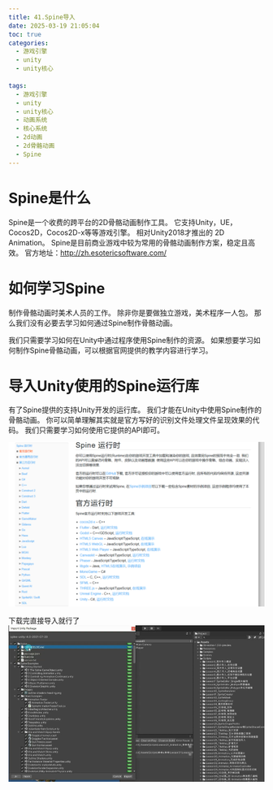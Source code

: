 ```yaml
---
title: 41.Spine导入
date: 2025-03-19 21:05:04
toc: true
categories:
  - 游戏引擎
  - unity
  - unity核心

tags:
  - 游戏引擎
  - unity
  - unity核心
  - 动画系统
  - 核心系统
  - 2d动画
  - 2d骨骼动画
  - Spine
---
```


# Spine是什么
Spine是一个收费的跨平台的2D骨骼动画制作工具。
它支持Unity，UE，Cocos2D，Cocos2D-x等等游戏引擎。
相对Unity2018才推出的 2D Animation。
Spine是目前商业游戏中较为常用的骨骼动画制作方案，稳定且高效。
官方地址：http://zh.esotericsoftware.com/


# 如何学习Spine
制作骨骼动画时美术人员的工作。
除非你是要做独立游戏，美术程序一人包。
那么我们没有必要去学习如何通过Spine制作骨骼动画。

我们只需要学习如何在Unity中通过程序使用Spine制作的资源。
如果想要学习如何制作Spine骨骼动画，可以根据官网提供的教学内容进行学习。

# 导入Unity使用的Spine运行库
有了Spine提供的支持Unity开发的运行库。
我们才能在Unity中使用Spine制作的骨骼动画。
你可以简单理解其实就是官方写好的识别文件处理文件呈现效果的代码。
我们只需要学习如何使用它提供的API即可。

![](41.Spine导入/file-20250319211012895.png)


下载完直接导入就行了
![](41.Spine导入/file-20250319211040529.png)



